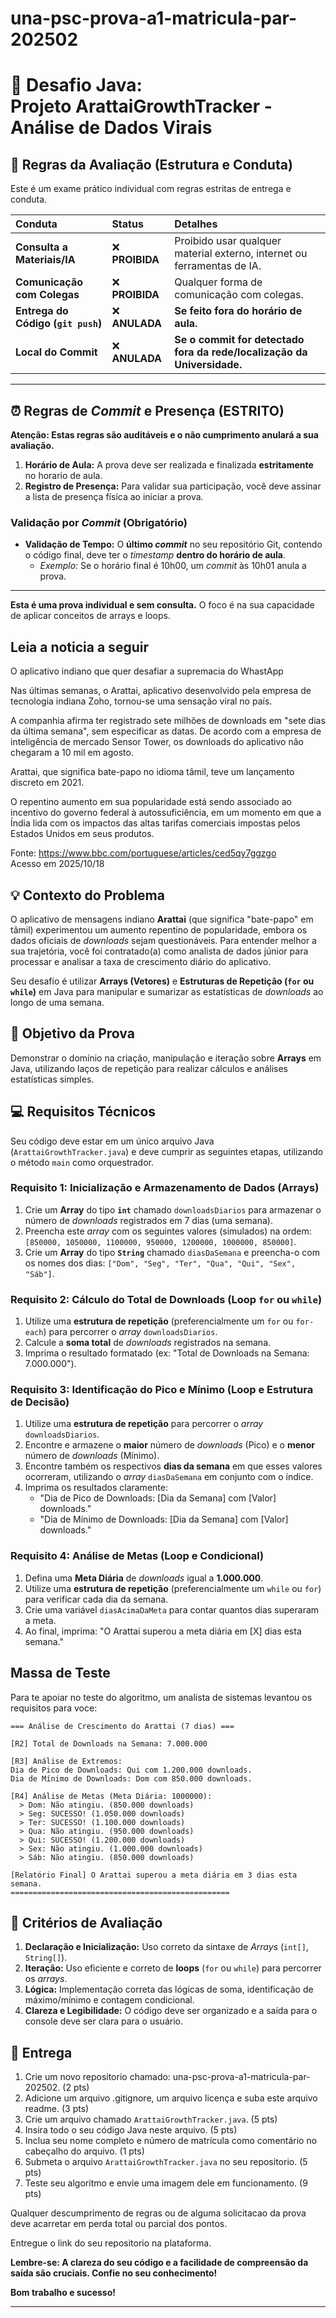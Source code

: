 # una-psc-prova-a1-matricula-par-202502

# 📱 Desafio Java: <br> Projeto **ArattaiGrowthTracker** - Análise de Dados Virais

## 🚨 Regras da Avaliação (Estrutura e Conduta)

Este é um exame prático individual com regras estritas de entrega e conduta.

| Conduta | Status | Detalhes |
| :--- | :--- | :--- |
| **Consulta a Materiais/IA** | ❌ **PROIBIDA** | Proibido usar qualquer material externo, internet ou ferramentas de IA. |
| **Comunicação com Colegas** | ❌ **PROIBIDA** | Qualquer forma de comunicação com colegas. |
| **Entrega do Código (`git push`)** | ❌ **ANULADA** | **Se feito fora do horário de aula.** |
| **Local do Commit** | ❌ **ANULADA** | **Se o commit for detectado fora da rede/localização da Universidade.** |

---

## ⏰ Regras de *Commit* e Presença (ESTRITO)

**Atenção: Estas regras são auditáveis e o não cumprimento anulará a sua avaliação.**

1.  **Horário de Aula:** A prova deve ser realizada e finalizada **estritamente** no horario de aula.
2.  **Registro de Presença:** Para validar sua participação, você deve assinar a lista de presença física ao iniciar a prova.

### Validação por *Commit* (Obrigatório)

* **Validação de Tempo:** O **último *commit*** no seu repositório Git, contendo o código final, deve ter o *timestamp* **dentro do horário de aula**.
    * *Exemplo:* Se o horário final é 10h00, um *commit* às 10h01 anula a prova.
---

**Esta é uma prova individual e sem consulta.** O foco é na sua capacidade de aplicar conceitos de arrays e loops.

## Leia a noticia a seguir

O aplicativo indiano que quer desafiar a supremacia do WhastApp

Nas últimas semanas, o Arattai, aplicativo desenvolvido pela empresa de tecnologia indiana Zoho, tornou-se uma sensação viral no país.

A companhia afirma ter registrado sete milhões de downloads em "sete dias da última semana", sem especificar as datas. De acordo com a empresa de inteligência de mercado Sensor Tower, os downloads do aplicativo não chegaram a 10 mil em agosto.

Arattai, que significa bate-papo no idioma tâmil, teve um lançamento discreto em 2021.

O repentino aumento em sua popularidade está sendo associado ao incentivo do governo federal à autossuficiência, em um momento em que a Índia lida com os impactos das altas tarifas comerciais impostas pelos Estados Unidos em seus produtos.

Fonte: https://www.bbc.com/portuguese/articles/ced5qy7ggzgo
<br> Acesso em 2025/10/18

## 💡 Contexto do Problema

O aplicativo de mensagens indiano **Arattai** (que significa "bate-papo" em tâmil) experimentou um aumento repentino de popularidade, embora os dados oficiais de *downloads* sejam questionáveis. Para entender melhor a sua trajetória, você foi contratado(a) como analista de dados júnior para processar e analisar a taxa de crescimento diário do aplicativo.

Seu desafio é utilizar **Arrays (Vetores)** e **Estruturas de Repetição (`for` ou `while`)** em Java para manipular e sumarizar as estatísticas de *downloads* ao longo de uma semana.

## 🎯 Objetivo da Prova

Demonstrar o domínio na criação, manipulação e iteração sobre **Arrays** em Java, utilizando laços de repetição para realizar cálculos e análises estatísticas simples.

## 💻 Requisitos Técnicos

Seu código deve estar em um único arquivo Java (`ArattaiGrowthTracker.java`) e deve cumprir as seguintes etapas, utilizando o método `main` como orquestrador.

### Requisito 1: Inicialização e Armazenamento de Dados (Arrays)

1.  Crie um **Array** do tipo **`int`** chamado `downloadsDiarios` para armazenar o número de *downloads* registrados em 7 dias (uma semana).
2.  Preencha este *array* com os seguintes valores (simulados) na ordem: `[850000, 1050000, 1100000, 950000, 1200000, 1000000, 850000]`.
3.  Crie um **Array** do tipo **`String`** chamado `diasDaSemana` e preencha-o com os nomes dos dias: `["Dom", "Seg", "Ter", "Qua", "Qui", "Sex", "Sáb"]`.

### Requisito 2: Cálculo do Total de Downloads (Loop `for` ou `while`)

1.  Utilize uma **estrutura de repetição** (preferencialmente um `for` ou `for-each`) para percorrer o *array* `downloadsDiarios`.
2.  Calcule a **soma total** de *downloads* registrados na semana.
3.  Imprima o resultado formatado (ex: "Total de Downloads na Semana: 7.000.000").

### Requisito 3: Identificação do Pico e Mínimo (Loop e Estrutura de Decisão)

1.  Utilize uma **estrutura de repetição** para percorrer o *array* `downloadsDiarios`.
2.  Encontre e armazene o **maior** número de *downloads* (Pico) e o **menor** número de *downloads* (Mínimo).
3.  Encontre também os respectivos **dias da semana** em que esses valores ocorreram, utilizando o *array* `diasDaSemana` em conjunto com o índice.
4.  Imprima os resultados claramente:
    * "Dia de Pico de Downloads: [Dia da Semana] com [Valor] downloads."
    * "Dia de Mínimo de Downloads: [Dia da Semana] com [Valor] downloads."

### Requisito 4: Análise de Metas (Loop e Condicional)

1.  Defina uma **Meta Diária** de *downloads* igual a **1.000.000**.
2.  Utilize uma **estrutura de repetição** (preferencialmente um `while` ou `for`) para verificar cada dia da semana.
3.  Crie uma variável `diasAcimaDaMeta` para contar quantos dias superaram a meta.
4.  Ao final, imprima: "O Arattai superou a meta diária em [X] dias esta semana."

## Massa de Teste

Para te apoiar no teste do algoritmo, um analista de sistemas levantou os requisitos para voce:

~~~
=== Análise de Crescimento do Arattai (7 dias) ===

[R2] Total de Downloads na Semana: 7.000.000

[R3] Análise de Extremos:
Dia de Pico de Downloads: Qui com 1.200.000 downloads.
Dia de Mínimo de Downloads: Dom com 850.000 downloads.

[R4] Análise de Metas (Meta Diária: 1000000):
  > Dom: Não atingiu. (850.000 downloads)
  > Seg: SUCESSO! (1.050.000 downloads)
  > Ter: SUCESSO! (1.100.000 downloads)
  > Qua: Não atingiu. (950.000 downloads)
  > Qui: SUCESSO! (1.200.000 downloads)
  > Sex: Não atingiu. (1.000.000 downloads)
  > Sáb: Não atingiu. (850.000 downloads)

[Relatório Final] O Arattai superou a meta diária em 3 dias esta semana.
=================================================
~~~

## 🌟 Critérios de Avaliação

1.  **Declaração e Inicialização:** Uso correto da sintaxe de *Arrays* (`int[]`, `String[]`).
2.  **Iteração:** Uso eficiente e correto de **loops** (`for` ou `while`) para percorrer os *arrays*.
3.  **Lógica:** Implementação correta das lógicas de soma, identificação de máximo/mínimo e contagem condicional.
4.  **Clareza e Legibilidade:** O código deve ser organizado e a saída para o console deve ser clara para o usuário.

## 📝 Entrega

1.  Crie um novo repositorio chamado: una-psc-prova-a1-matricula-par-202502. (2 pts)
2.  Adicione um arquivo .gitignore, um arquivo licença e suba este arquivo readme. (3 pts)
3.  Crie um arquivo chamado `ArattaiGrowthTracker.java`. (5 pts)
4.  Insira todo o seu código Java neste arquivo. (5 pts)
5.  Inclua seu nome completo e número de matrícula como comentário no cabeçalho do arquivo. (1 pts)
6.  Submeta o arquivo `ArattaiGrowthTracker.java` no seu repositorio. (5 pts)
7.  Teste seu algoritmo e envie uma imagem dele em funcionamento. (9 pts)

Qualquer descumprimento de regras ou de alguma solicitacao da prova deve acarretar em perda total ou parcial dos pontos.

Entregue o link do seu repositorio na plataforma.

**Lembre-se: A clareza do seu código e a facilidade de compreensão da saída são cruciais. Confie no seu conhecimento!**

**Bom trabalho e sucesso!**
***
